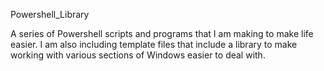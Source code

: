 Powershell_Library

A series of Powershell scripts and programs that I am making to make life easier. I am also including template files that include a library to make working with various sections of Windows easier to deal with.
